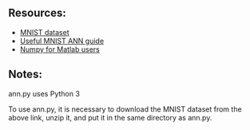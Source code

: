 
## Resources:

* [MNIST dataset](http://yann.lecun.com/exdb/mnist/)
* [Useful MNIST ANN guide](http://neuralnetworksanddeeplearning.com)
* [Numpy for Matlab users](http://scipy.github.io/old-wiki/pages/NumPy_for_Matlab_Users.html)

## Notes:

ann.py uses Python 3

To use ann.py, it is necessary to download the MNIST dataset from the above link, unzip it, and put it in the same directory as ann.py.
